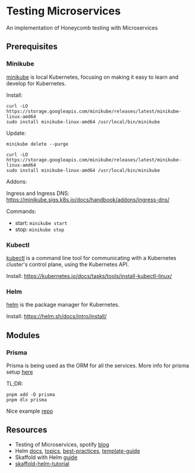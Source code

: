 # Testing Microservices

An implementation of Honeycomb testing with Microservices

## Prerequisites

### Minikube

[minikube](https://minikube.sigs.k8s.io/docs/start/) is local Kubernetes, focusing on making it easy to learn and develop for Kubernetes.

Install:

```
curl -LO https://storage.googleapis.com/minikube/releases/latest/minikube-linux-amd64
sudo install minikube-linux-amd64 /usr/local/bin/minikube
```

Update:

```
minikube delete --purge

curl -LO https://storage.googleapis.com/minikube/releases/latest/minikube-linux-amd64
sudo install minikube-linux-amd64 /usr/local/bin/minikube
```

Addons:

Ingress and Ingress DNS: https://minikube.sigs.k8s.io/docs/handbook/addons/ingress-dns/

Commands:

- start: `minikube start`
- stop: `minikube stop`

### Kubectl

[kubectl](https://kubernetes.io/docs/reference/kubectl/) is a command line tool for communicating with a Kubernetes cluster's control plane, using the Kubernetes API.

Install: https://kubernetes.io/docs/tasks/tools/install-kubectl-linux/

### Helm

[helm](https://helm.sh/docs/) is the package manager for Kubernetes.

Install: https://helm.sh/docs/intro/install/

## Modules

### Prisma

Prisma is being used as the ORM for all the services. More info for prisma setup [here](https://www.prisma.io/docs/orm/tools/prisma-cli#installation)

TL;DR:

```
pnpm add -D prisma
pnpm dlx prisma
```

Nice example [repo](https://github.com/2color/fastify-graphql-nexus-prisma)

## Resources

- Testing of Microservices, spotify [blog](https://engineering.atspotify.com/2018/01/testing-of-microservices/)
- Helm [docs](https://helm.sh/docs/intro/using_helm/), [topics](https://helm.sh/docs/topics/), [best-practices](https://helm.sh/docs/chart_best_practices/), [template-guide](https://helm.sh/docs/chart_template_guide/)
- Skaffold with Helm [guide](https://skaffold.dev/docs/deployers/helm/)
- [skaffold-helm-tutorial](https://github.com/Kapernikov/skaffold-helm-tutorial/tree/main)
